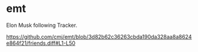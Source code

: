 # emt
Elon Musk following Tracker.

https://github.com/cmj/emt/blob/3d82b62c36263cbda190da328aa8a8624e864f21/friends.diff#L1-L50
